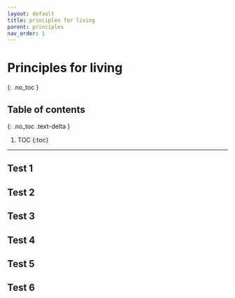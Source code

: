 ```yaml
---
layout: default
title: principles for living
parent: principles
nav_order: 1
---
```

# Principles for living
{: .no_toc }

## Table of contents
{: .no_toc .text-delta }

1. TOC
{:toc}

---

## Test 1
## Test 2
## Test 3
## Test 4
## Test 5
## Test 6
